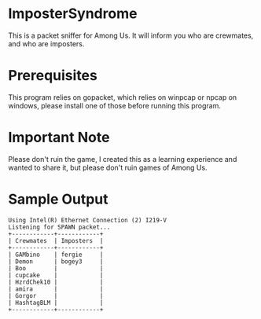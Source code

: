 # ImposterSyndrome
This is a packet sniffer for Among Us. It will inform you who are crewmates, and who are imposters.

# Prerequisites
This program relies on gopacket, which relies on winpcap or npcap on windows, please install one of those before running this program.

# Important Note
Please don't ruin the game, I created this as a learning experience and wanted to share it, but please don't ruin games of Among Us.

# Sample Output
```
Using Intel(R) Ethernet Connection (2) I219-V
Listening for SPAWN packet...
+------------+------------+
| Crewmates  | Imposters  |
+------------+------------+
| GAMbino    | fergie     |
| Demon      | bogey3     |
| Boo        |            |
| cupcake    |            |
| HzrdChek10 |            |
| amira      |            |
| Gorgor     |            |
| HashtagBLM |            |
+------------+------------+
```
